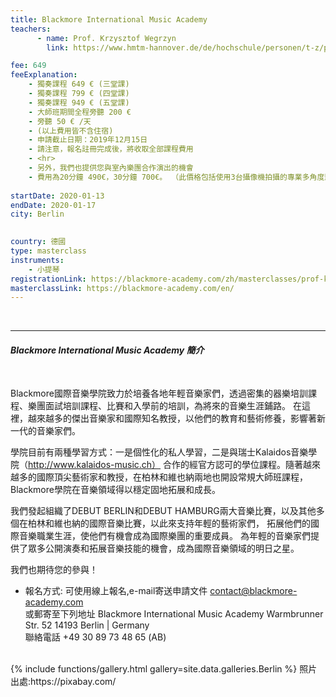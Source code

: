 ```yaml
---
title: Blackmore International Music Academy
teachers:
      - name: Prof. Krzysztof Wegrzyn
        link: https://www.hmtm-hannover.de/de/hochschule/personen/t-z/prof-krzysztof-wegrzyn/

fee: 649
feeExplanation: 
    - 獨奏課程 649 € (三堂課)
    - 獨奏課程 799 € (四堂課)
    - 獨奏課程 949 € (五堂課)
    - 大師班期間全程旁聽 200 € 
    - 旁聽 50 € /天   
    - (以上費用皆不含住宿)
    - 申請截止日期：2019年12月15日
    - 請注意，報名註冊完成後，將收取全部課程費用
    - <hr>
    - 另外，我們也提供您與室內樂團合作演出的機會
    - 費用為20分鐘 490€，30分鐘 700€。 （此價格包括使用3台攝像機拍攝的專業多角度影像)
    
startDate: 2020-01-13
endDate: 2020-01-17
city: Berlin 
      

country: 德國
type: masterclass
instruments:
    - 小提琴
registrationLink: https://blackmore-academy.com/zh/masterclasses/prof-krzysztof-wegrzyn
masterclassLink: https://blackmore-academy.com/en/
---
```

<br>
<hr/>




###### __Blackmore International Music Academy 簡介__<br>  
<br>
Blackmore國際音樂學院致力於培養各地年輕音樂家們，透過密集的器樂培訓課程、樂團面試培訓課程、比賽和入學前的培訓，為將來的音樂生涯鋪路。
在這裡，越來越多的傑出音樂家和國際知名教授，以他們的教育和藝術修養，影響著新一代的音樂家們。<br>

學院目前有兩種學習方式：一是個性化的私人學習，二是與瑞士Kalaidos音樂學院（http://www.kalaidos-music.ch）
合作的經官方認可的學位課程。隨著越來越多的國際頂尖藝術家和教授，在柏林和維也納兩地也開設常規大師班課程，
Blackmore學院在音樂領域得以穩定固地拓展和成長。

我們發起組織了DEBUT BERLIN和DEBUT HAMBURG兩大音樂比賽，以及其他多個在柏林和維也納的國際音樂比賽，以此來支持年輕的藝術家們，
拓展他們的國際音樂職業生涯，使他們有機會成為國際樂團的重要成員。
為年輕的音樂家們提供了眾多公開演奏和拓展音樂技能的機會，成為國際音樂領域的明日之星。

我們也期待您的參與！


- 報名方式: 
可使用線上報名,e-mail寄送申請文件 contact@blackmore-academy.com <br>
或郵寄至下列地址
Blackmore International Music Academy
Warmbrunner Str. 52
14193 Berlin | Germany <br>
聯絡電話 +49 30 89 73 48 65 (AB)


<br>
{% include functions/gallery.html gallery=site.data.galleries.Berlin %}
照片出處:https://pixabay.com/
